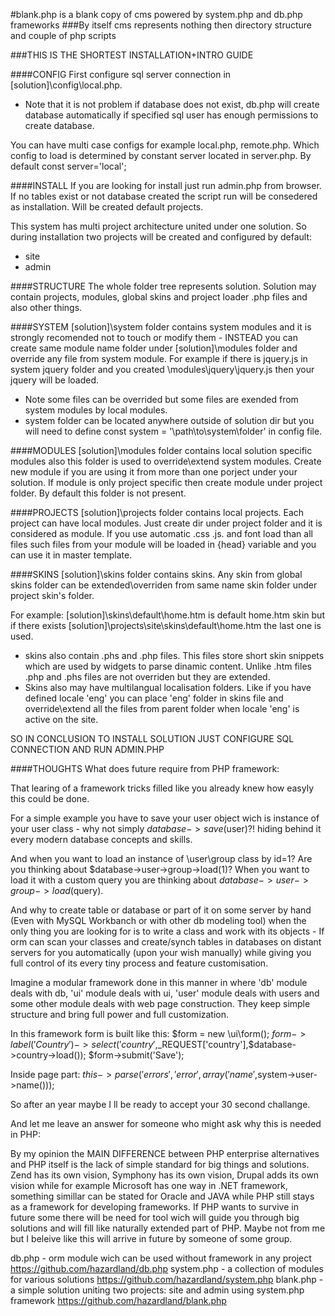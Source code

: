 #blank.php is a blank copy of cms powered by system.php and db.php frameworks
###By itself cms represents nothing then directory structure and couple of php scripts

###THIS IS THE SHORTEST INSTALLATION+INTRO GUIDE

####CONFIG
First configure sql server connection in [solution]\config\local.php.
* Note that it is not problem if database does not exist,
  db.php will create database automatically if specified sql user
  has enough permissions to create database.

You can have multi case configs for example local.php, remote.php.
Which config to load is determined by constant server located in server.php.
By default const server='local';

####INSTALL
If you are looking for install just run admin.php from browser. If no tables
exist or not database created the script run will be consedered as installation.
Will be created default projects.

This system has multi project architecture united under one solution. So during
installation two projects will be created and configured by default:
* site
* admin

####STRUCTURE
The whole folder tree represents solution. Solution may contain projects, modules,
global skins and project loader .php files and also other things.

####SYSTEM
[solution]\system folder contains system modules and it is strongly recomended not to touch or
modify them - INSTEAD you can create same module name folder under [solution]\modules folder
and override any file from system module. For example if there is jquery.js in system
jquery folder and you created \modules\jquery\jquery.js then your jquery will be loaded.
* Note some files can be overrided but some files are exended from system modules by local modules.
* system folder can be located anywhere outside of solution dir but you will need to define
  const system = '\path\to\system\folder\' in config file.

####MODULES
[solution]\modules folder contains local solution specific modules also this folder is
used to override\extend system modules. Create new module if you are using it
from more than one porject under your solution. If module is only project specific
then create module under project folder. By default this folder is not present.

####PROJECTS
[solution]\projects folder contains local projects. Each project can have local modules. Just
create dir under project folder and it is considered as module. If you use
automatic .css .js. and font load than all files such files from your module
will be loaded in {head} variable and you can use it in master template.

####SKINS
[solution]\skins folder contains skins. Any skin from global skins folder can be extended\overriden
from same name skin folder under project skin's folder.

For example: [solution]\skins\default\home.htm is default home.htm skin but if there exists
[solution]\projects\site\skins\default\home.htm the last one is used.
* skins also contain .phs and .php files. This files store short skin snippets which
are used by widgets to parse dinamic content. Unlike .htm files .php and .phs files
are not overriden but they are extended.
* Skins also may have multilangual localisation folders. Like if you have defined
locale 'eng' you can place 'eng' folder in skins file and override\extend all
the files from parent folder when locale 'eng' is active on the site.

SO IN CONCLUSION TO INSTALL SOLUTION JUST CONFIGURE SQL CONNECTION AND RUN ADMIN.PHP

####THOUGHTS
What does future require from PHP framework:

That learing of a framework tricks filled like you already knew how easyly this could be done.

For a simple example you have to save your user object wich is instance of your user class - why not simply $database->save($user)?! hiding behind it every modern database concepts and skills.

And when you want to load an instance of \user\group class by id=1? Are you thinking about $database->user->group->load(1)? When you want to load it with a custom query you are thinking about $database->user->group->load($query).

And why to create table or database or part of it on some server by hand (Even with MySQL Workbanch or with other db modeling tool) when the only thing you are looking for is to write a class and work with its objects - If orm can scan your classes and create/synch tables in databases on distant servers for you automatically (upon your wish manually) while giving you full control of its every tiny process and feature customisation.

Imagine a modular framework done in this manner in where 'db' module deals with db, 'ui' module deals with ui, 'user' module deals with users and some other module deals with web page construction. They keep simple structure and bring full power and full customization.

In this framework form is built like this:
$form = new \ui\form();
$form->label('Country')->select('country',$_REQUEST['country'],$database->country->load());
$form->submit('Save');

Inside page part:
$this->parse('errors','error',array('name',$system->user->name()));

So after an year maybe I ll be ready to accept your 30 second challange.

And let me leave an answer for someone who might ask why this is needed in PHP:

By my opinion the MAIN DIFFERENCE between PHP enterprise alternatives and PHP itself is the lack of simple standard for big things and solutions. Zend has its own vision, Symphony has its own vision, Drupal adds its own vision while for example Microsoft has one way in .NET framework, something simillar can be stated for Oracle and JAVA while PHP still stays as a framework for developing frameworks. If PHP wants to survive in future some there will be need for tool wich will guide you through big solutions and will fill like naturally extended part of PHP. Maybe not from me but I beleive like this will arrive in future by someone of some group.

db.php - orm module wich can be used without framework in any project https://github.com/hazardland/db.php
system.php - a collection of modules for various solutions https://github.com/hazardland/system.php
blank.php - a simple solution uniting two projects: site and admin using system.php framework https://github.com/hazardland/blank.php